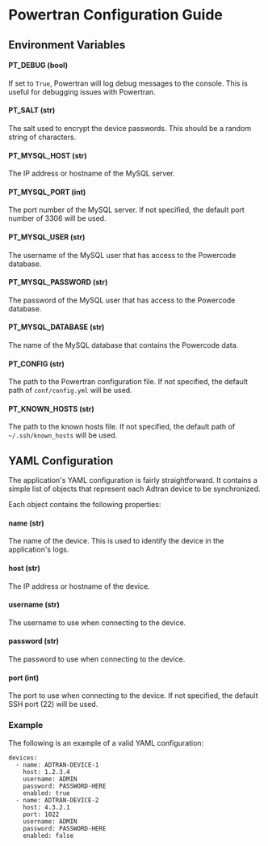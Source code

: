 # Powertran Configuration Guide

## Environment Variables

#### PT_DEBUG (bool)

If set to `True`, Powertran will log debug messages to the console. This is useful for debugging issues with Powertran.

#### PT_SALT (str)

The salt used to encrypt the device passwords. This should be a random string of characters.

#### PT_MYSQL_HOST (str)

The IP address or hostname of the MySQL server.

#### PT_MYSQL_PORT (int)

The port number of the MySQL server. If not specified, the default port number of 3306 will be used.

#### PT_MYSQL_USER (str)

The username of the MySQL user that has access to the Powercode database.

#### PT_MYSQL_PASSWORD (str)

The password of the MySQL user that has access to the Powercode database.

#### PT_MYSQL_DATABASE (str)

The name of the MySQL database that contains the Powercode data.

#### PT_CONFIG (str)

The path to the Powertran configuration file. If not specified, the default path of `conf/config.yml` will be used.

#### PT_KNOWN_HOSTS (str)

The path to the known hosts file. If not specified, the default path of `~/.ssh/known_hosts` will be used.

## YAML Configuration

The application's YAML configuration is fairly straightforward. It contains a simple list of objects that represent each
Adtran device to be synchronized.

Each object contains the following properties:

#### name (str)

The name of the device. This is used to identify the device in the application's logs.

#### host (str)

The IP address or hostname of the device.

#### username (str)

The username to use when connecting to the device.

#### password (str)

The password to use when connecting to the device.

#### port (int)

The port to use when connecting to the device. If not specified, the default SSH port (22) will be used.

### Example

The following is an example of a valid YAML configuration:

```
devices:
  - name: ADTRAN-DEVICE-1
    host: 1.2.3.4
    username: ADMIN
    password: PASSWORD-HERE
    enabled: true
  - name: ADTRAN-DEVICE-2
    host: 4.3.2.1
    port: 1022
    username: ADMIN
    password: PASSWORD-HERE
    enabled: false
```